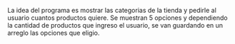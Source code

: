 La idea del programa es mostrar las categorias de la tienda y pedirle al usuario cuantos productos quiere. Se muestran 5 opciones y dependiendo la cantidad de productos que ingreso el usuario, se van guardando en un arreglo las opciones que eligio.